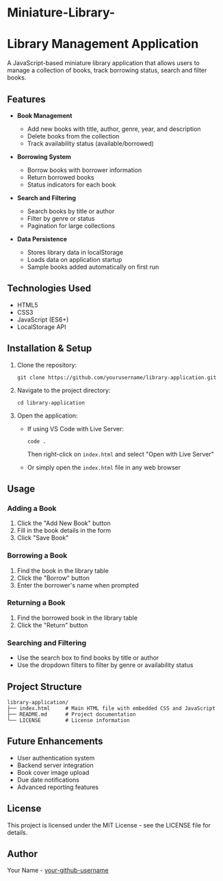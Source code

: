 # Miniature-Library-
# Library Management Application

A JavaScript-based miniature library application that allows users to manage a collection of books, track borrowing status, search and filter books.

## Features

- **Book Management**
  - Add new books with title, author, genre, year, and description
  - Delete books from the collection
  - Track availability status (available/borrowed)

- **Borrowing System**
  - Borrow books with borrower information
  - Return borrowed books
  - Status indicators for each book

- **Search and Filtering**
  - Search books by title or author
  - Filter by genre or status
  - Pagination for large collections

- **Data Persistence**
  - Stores library data in localStorage
  - Loads data on application startup
  - Sample books added automatically on first run

## Technologies Used

- HTML5
- CSS3
- JavaScript (ES6+)
- LocalStorage API

## Installation & Setup

1. Clone the repository:
   ```
   git clone https://github.com/yourusername/library-application.git
   ```

2. Navigate to the project directory:
   ```
   cd library-application
   ```

3. Open the application:
   - If using VS Code with Live Server:
     ```
     code .
     ```
     Then right-click on `index.html` and select "Open with Live Server"
   
   - Or simply open the `index.html` file in any web browser

## Usage

### Adding a Book
1. Click the "Add New Book" button
2. Fill in the book details in the form
3. Click "Save Book"

### Borrowing a Book
1. Find the book in the library table
2. Click the "Borrow" button
3. Enter the borrower's name when prompted

### Returning a Book
1. Find the borrowed book in the library table
2. Click the "Return" button

### Searching and Filtering
- Use the search box to find books by title or author
- Use the dropdown filters to filter by genre or availability status

## Project Structure

```
library-application/
├── index.html     # Main HTML file with embedded CSS and JavaScript
├── README.md      # Project documentation
└── LICENSE        # License information
```

## Future Enhancements

- User authentication system
- Backend server integration
- Book cover image upload
- Due date notifications
- Advanced reporting features

## License

This project is licensed under the MIT License - see the LICENSE file for details.

## Author

Your Name - [your-github-username](https://github.com/yourusername)
